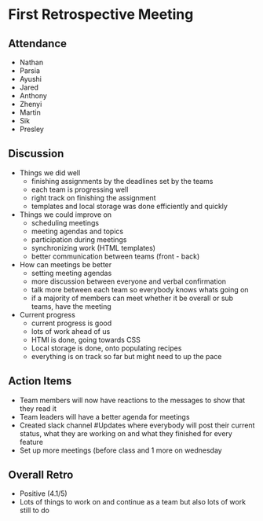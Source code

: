 # First Retrospective Meeting

## Attendance
- Nathan
- Parsia
- Ayushi
- Jared
- Anthony
- Zhenyi
- Martin
- Sik
- Presley

## Discussion
- Things we did well
  - finishing assignments by the deadlines set by the teams
  - each team is progressing well 
  - right track on finishing the assignment
  - templates and local storage was done efficiently and quickly
- Things we could improve on
  - scheduling meetings
  - meeting agendas and topics
  - participation during meetings 
  - synchronizing work (HTML templates) 
  - better communication between teams (front - back) 
- How can meetings be better
  - setting meeting agendas
  - more discussion between everyone and verbal confirmation
  - talk more between each team so everybody knows whats going on
  - if a majority of members can meet whether it be overall or sub teams, have the meeting
- Current progress
  - current progress is good
  - lots of work ahead of us
  - HTMl is done, going towards CSS 
  - Local storage is done, onto populating recipes
  - everything is on track so far but might need to up the pace

## Action Items
- Team members will now have reactions to the messages to show that they read it
- Team leaders will have a better agenda for meetings
- Created slack channel #Updates where everybody will post their current status, what they are working on and what they finished for every feature
- Set up more meetings (before class and 1 more on wednesday

## Overall Retro
- Positive (4.1/5)
- Lots of things to work on and continue as a team but also lots of work still to do
